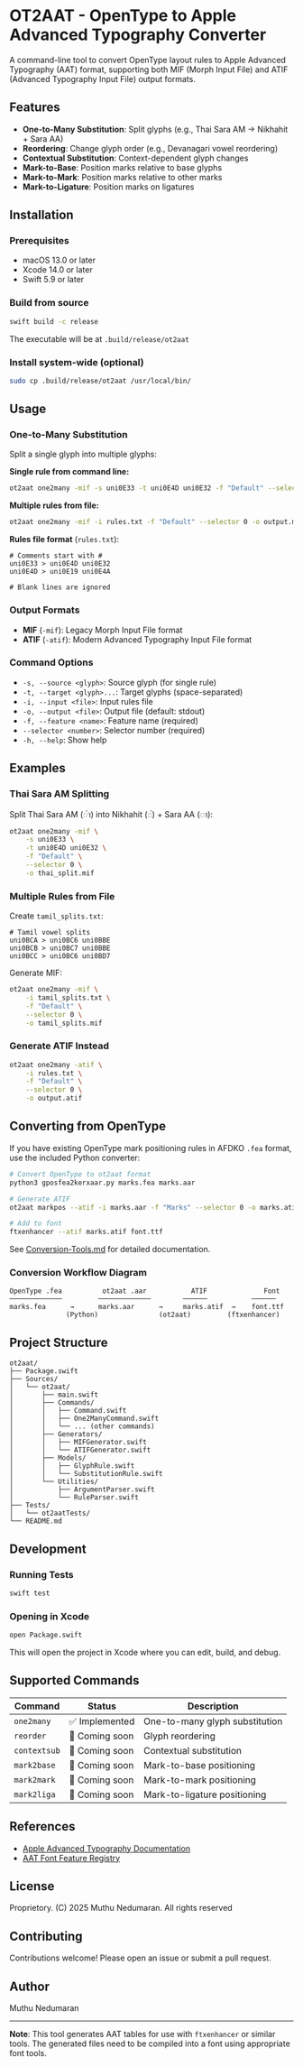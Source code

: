 # OT2AAT - OpenType to Apple Advanced Typography Converter

A command-line tool to convert OpenType layout rules to Apple Advanced Typography (AAT) format, supporting both MIF (Morph Input File) and ATIF (Advanced Typography Input File) output formats.

## Features

- **One-to-Many Substitution**: Split glyphs (e.g., Thai Sara AM → Nikhahit + Sara AA)
- **Reordering**: Change glyph order (e.g., Devanagari vowel reordering)
- **Contextual Substitution**: Context-dependent glyph changes
- **Mark-to-Base**: Position marks relative to base glyphs
- **Mark-to-Mark**: Position marks relative to other marks
- **Mark-to-Ligature**: Position marks on ligatures

## Installation

### Prerequisites

- macOS 13.0 or later
- Xcode 14.0 or later
- Swift 5.9 or later

### Build from source

```bash
swift build -c release
```

The executable will be at `.build/release/ot2aat`

### Install system-wide (optional)

```bash
sudo cp .build/release/ot2aat /usr/local/bin/
```

## Usage

### One-to-Many Substitution

Split a single glyph into multiple glyphs:

**Single rule from command line:**
```bash
ot2aat one2many -mif -s uni0E33 -t uni0E4D uni0E32 -f "Default" --selector 0
```

**Multiple rules from file:**
```bash
ot2aat one2many -mif -i rules.txt -f "Default" --selector 0 -o output.mif
```

**Rules file format** (`rules.txt`):
```
# Comments start with #
uni0E33 > uni0E4D uni0E32
uni0E4D > uni0E19 uni0E4A

# Blank lines are ignored
```

### Output Formats

- **MIF** (`-mif`): Legacy Morph Input File format
- **ATIF** (`-atif`): Modern Advanced Typography Input File format

### Command Options

- `-s, --source <glyph>`: Source glyph (for single rule)
- `-t, --target <glyph>...`: Target glyphs (space-separated)
- `-i, --input <file>`: Input rules file
- `-o, --output <file>`: Output file (default: stdout)
- `-f, --feature <name>`: Feature name (required)
- `--selector <number>`: Selector number (required)
- `-h, --help`: Show help

## Examples

### Thai Sara AM Splitting

Split Thai Sara AM (◌ำ) into Nikhahit (◌ํ) + Sara AA (◌า):

```bash
ot2aat one2many -mif \
    -s uni0E33 \
    -t uni0E4D uni0E32 \
    -f "Default" \
    --selector 0 \
    -o thai_split.mif
```

### Multiple Rules from File

Create `tamil_splits.txt`:
```
# Tamil vowel splits
uni0BCA > uni0BC6 uni0BBE
uni0BCB > uni0BC7 uni0BBE
uni0BCC > uni0BC6 uni0BD7
```

Generate MIF:
```bash
ot2aat one2many -mif \
    -i tamil_splits.txt \
    -f "Default" \
    --selector 0 \
    -o tamil_splits.mif
```

### Generate ATIF Instead

```bash
ot2aat one2many -atif \
    -i rules.txt \
    -f "Default" \
    --selector 0 \
    -o output.atif
```
## Converting from OpenType

If you have existing OpenType mark positioning rules in AFDKO `.fea` format, use the included Python converter:
```bash
# Convert OpenType to ot2aat format
python3 gposfea2kerxaar.py marks.fea marks.aar

# Generate ATIF
ot2aat markpos --atif -i marks.aar -f "Marks" --selector 0 -o marks.atif

# Add to font
ftxenhancer --atif marks.atif font.ttf
```

See [Conversion-Tools.md](Conversion-Tools.md) for detailed documentation.

### Conversion Workflow Diagram
```
OpenType .fea          ot2aat .aar           ATIF              Font
─────────────         ─────────────        ──────           ──────
marks.fea      →      marks.aar      →     marks.atif  →    font.ttf
              (Python)               (ot2aat)         (ftxenhancer)
```

## Project Structure

```
ot2aat/
├── Package.swift
├── Sources/
│   └── ot2aat/
│       ├── main.swift
│       ├── Commands/
│       │   ├── Command.swift
│       │   ├── One2ManyCommand.swift
│       │   └── ... (other commands)
│       ├── Generators/
│       │   ├── MIFGenerator.swift
│       │   └── ATIFGenerator.swift
│       ├── Models/
│       │   ├── GlyphRule.swift
│       │   └── SubstitutionRule.swift
│       └── Utilities/
│           ├── ArgumentParser.swift
│           └── RuleParser.swift
├── Tests/
│   └── ot2aatTests/
└── README.md
```

## Development

### Running Tests

```bash
swift test
```

### Opening in Xcode

```bash
open Package.swift
```

This will open the project in Xcode where you can edit, build, and debug.

## Supported Commands

| Command | Status | Description |
|---------|--------|-------------|
| `one2many` | ✅ Implemented | One-to-many glyph substitution |
| `reorder` | 🚧 Coming soon | Glyph reordering |
| `contextsub` | 🚧 Coming soon | Contextual substitution |
| `mark2base` | 🚧 Coming soon | Mark-to-base positioning |
| `mark2mark` | 🚧 Coming soon | Mark-to-mark positioning |
| `mark2liga` | 🚧 Coming soon | Mark-to-ligature positioning |

## References

- [Apple Advanced Typography Documentation](https://developer.apple.com/fonts/)
- [AAT Font Feature Registry](https://developer.apple.com/fonts/TrueType-Reference-Manual/RM09/AppendixF.html)

## License

Proprietory. (C) 2025 Muthu Nedumaran. All rights reserved

## Contributing

Contributions welcome! Please open an issue or submit a pull request.

## Author

Muthu Nedumaran

---

**Note**: This tool generates AAT tables for use with `ftxenhancer` or similar tools. The generated files need to be compiled into a font using appropriate font tools.
